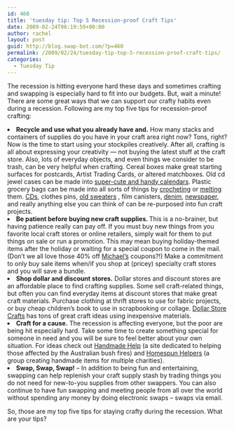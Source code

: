```yaml
---
id: 460
title: 'tuesday tip: Top 5 Recession-proof Craft Tips'
date: 2009-02-24T06:19:59+00:00
author: rachel
layout: post
guid: http://blog.swap-bot.com/?p=460
permalink: /2009/02/24/tuesday-tip-top-5-recession-proof-craft-tips/
categories:
  - Tuesday Tip
---
```

The recession is hitting everyone hard these days and sometimes crafting and swapping is especially hard to fit into our budgets. But, wait a minute! There are some great ways that we can support our crafty habits even during a recession. Following are my top five tips for recession-proof crafting:

<li value="5">
  <b>Recycle and use what you already have and.</b> How many stacks and containers of supplies do you have in your craft area right now? Tons, right? Now is the time to start using your stockpiles creatively. After all, crafting is all about expressing your creativity &#8212; not buying the latest stuff at the craft store. Also, lots of everyday objects, and even things we consider to be trash, can be very helpful when crafting. Cereal boxes make great starting surfaces for postcards, Artist Trading Cards, or altered matchboxes. Old cd jewel cases can be made into <a href="http://www.24x7digital.com/content/view/91/77/">super-cute and handy calendars</a>. Plastic grocery bags can be made into all sorts of things by <a href="http://www.hgtv.com/crafting/crocheted-plastic/index.html">crocheting</a> or <a href="http://blog.craftzine.com/archive/2007/08/plastic_bag_crafts.html">melting</a> them. <a href="http://www.craftbits.com/viewProject.do?projectID=155">CDs</a>, clothes pins, <a href="http://whipup.net/2009/01/12/tutorial-baby-socks-from-woollen-sweater/">old sweaters</a> , film canisters, <a href="http://tipnut.com/things-to-do-with-old-jeans/">denim</a>, <a href="http://www.apartmenttherapy.com/la/look/20-household-uses-for-newspaper-once-youve-finished-the-crossword-050121">newspaper</a>, and really anything else you can think of can be re-purposed into fun craft projects.
</li>
<li value="4">
  <b>Be patient before buying new craft supplies. </b> This is a no-brainer, but having patience really can pay off. If you must buy new things from you favorite local craft stores or online retailers, simply wait for them to put things on sale or run a promotion. This may mean buying holiday-themed items after the holiday or waiting for a special coupon to come in the mail. (Don&#8217;t we all love those 40% off <a href="http://www.michaels.com/art/online/home">Michael&#8217;s</a> coupons?!) Make a commitment to only buy sale items when/if you shop at (pricey) specialty craft stores and you will save a bundle.
</li>
<li value="3">
  <b>Shop dollar and discount stores.</b> Dollar stores and discount stores are an affordable place to find crafting supplies. Some sell craft-related things, but often you can find everyday items at discount stores that make great craft materials. Purchase clothing at thrift stores to use for fabric projects, or buy cheap children&#8217;s book to use in scrapbooking or collage. <a href="http://dollarstorecrafts.com/">Dollar Store Crafts</a> has tons of great craft ideas using inexpensive materials.
</li>
<li value="2">
  <b>Craft for a cause.</b> The recession is affecting everyone, but the poor are being hit especially hard. Take some time to create something special for someone in need and you will be sure to feel better about your own situation. For ideas check out <a href="http://handmadehelpsout.blogspot.com/search/label/Auction">Handmade Help</a> (a site dedicated to helping those affected by the Australian bush fires) and <a href="http://homespunhelpers.blogspot.com/">Homespun Helpers</a> (a group creating handmade items for multiple charities).
</li>
<li value="1">
  <b>Swap, Swap, Swap!</b> &#8211; In addition to being fun and entertaining, swapping can help replenish your craft supply stash by trading things you do not need for new-to-you supplies from other swappers. You can also continue to have fun swapping and meeting people from all over the world without spending any money by doing electronic swaps &#8211; swaps via email.
</li>

So, those are my top five tips for staying crafty during the recession. What are your tips?